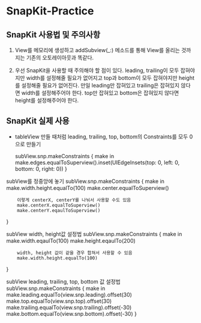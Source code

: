 # SnapKit-Practice


## SnapKit 사용법 및 주의사항
1. View를 메모리에 생성하고 addSubview(_:) 메소드를 통해 View를 올리는 것까지는 기존의 오토레이아웃과 똑같다.

2. 우선 SnapKit을 사용할 때 주의해야 할 점이 있다. 
leading, trailing이 모두 잡혀야지만 width를 설정해줄 필요가 없어지고
top과 bottom이 모두 잡혀야지만 height를 설정해줄 필요가 없어진다.
만일 leading만 잡혀있고 trailing은 잡혀있지 않다면 width를 설정해주어야 한다.
top만 잡혀있고 bottom은 잡혀있지 않다면 height를 설정해주어야 한다.



## SnapKit 실제 사용
- tableView 만들 때처럼 leading, trailing, top, bottom의 Constraints를 모두 0으로 만들기

    subView.snp.makeConstraints { make in
		make.edges.equalToSuperview().inset(UIEdgeInsets(top: 0, left: 0, bottom: 0, right: 0))
    }

subView를 정중앙에 놓기 
subView.snp.makeConstraints { make in
		make.width.height.equalTo(100)
		make.center.equalToSuperview()

		이렇게 centerX, centerY를 나눠서 사용할 수도 있음
		make.centerX.equalToSuperview()
		make.centerY.eqaulToSuperview()
}

subView width, height값 설정법
subView.snp.makeConstraints { make in
		make.width.eqaulTo(100)
		make.height.eqaulTo(200)

		width, height 값이 같을 경우 합쳐서 사용할 수 있음
		make.width.height.equalTo(100)
}

subView leading, trailing, top, bottom 값 설정법 
subView.snp.makeConstraints { make in
		make.leading.equalTo(view.snp.leading).offset(30)
		make.top.equalTo(view.snp.top).offset(30)
		make.trailing.equalTo(view.snp.trailing).offset(-30)
		make.bottom.equalTo(view.snp.bottom).offset(-30)
}


